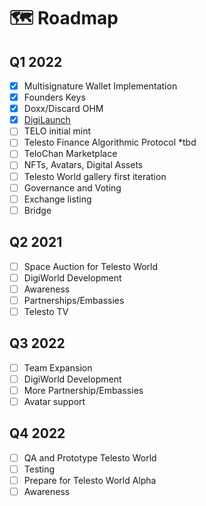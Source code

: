 # 🗺 Roadmap

## Q1 2022

* [x] Multisignature Wallet Implementation
* [x] Founders Keys
* [x] Doxx/Discard OHM
* [x] [DigiLaunch](https://telesto.money)
* [ ] TELO initial mint
* [ ] Telesto Finance Algorithmic Protocol \*tbd
* [ ] TeloChan Marketplace
* [ ] NFTs, Avatars, Digital Assets
* [ ] Telesto World gallery first iteration
* [ ] Governance and Voting
* [ ] Exchange listing
* [ ] Bridge

## Q2 2021

* [ ] Space Auction for Telesto World
* [ ] DigiWorld Development
* [ ] Awareness
* [ ] Partnerships/Embassies
* [ ] Telesto TV

## Q3 2022

* [ ] Team Expansion
* [ ] DigiWorld Development
* [ ] More Partnership/Embassies
* [ ] Avatar support

## Q4 2022

* [ ] QA and Prototype Telesto World
* [ ] Testing
* [ ] Prepare for Telesto World Alpha
* [ ] Awareness

